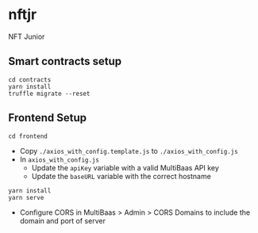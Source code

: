 # nftjr
NFT Junior

## Smart contracts setup

```
cd contracts
yarn install
truffle migrate --reset
```
## Frontend Setup

```
cd frontend
```
- Copy `./axios_with_config.template.js` to `./axios_with_config.js`
- In `axios_with_config.js`
  - Update the `apiKey` variable with a valid MultiBaas API key
  - Update the `baseURL` variable with the correct hostname
```
yarn install
yarn serve
```
- Configure CORS in MultiBaas > Admin > CORS Domains to include the domain and port of server